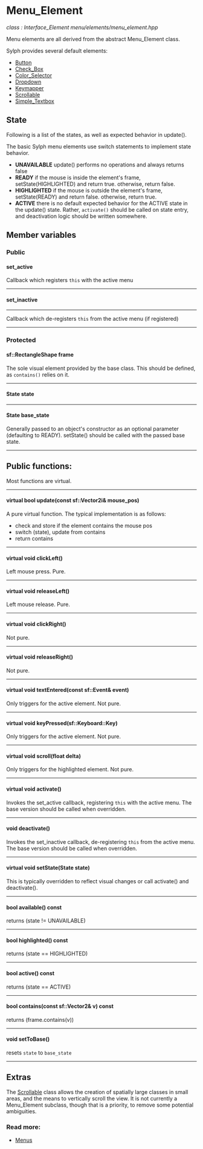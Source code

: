 # Menu_Element
*class : Interface_Element*
*menu/elements/menu_element.hpp*

Menu elements are all derived from the abstract Menu_Element class.

Sylph provides several default elements:
- [Button](button.md)
- [Check_Box](check_box.md)
- [Color_Selector](color_selector.md)
- [Dropdown](dropdown.md)
- [Keymapper](keymapper.md)
- [Scrollable](scrollable.md)
- [Simple_Textbox](simple_textbox.md)

## State
Following is a list of the states, as well as expected behavior in update().

The basic Sylph menu elements use switch statements to implement state behavior.

- **UNAVAILABLE** update() performs no operations and always returns false
- **READY** if the mouse is inside the element's frame, setState(HIGHLIGHTED) and return true. otherwise, return false.
- **HIGHLIGHTED** if the mouse is outside the element's frame, setState(READY) and return false. otherwise, return true.
- **ACTIVE** there is no default expected behavior for the ACTIVE state in the update() state. Rather, `activate()` should be called on state entry, and deactivation logic should be written somewhere.

## Member variables

### Public

#### set_active

Callback which registers `this` with the active menu

---

#### set_inactive

---
Callback which de-registers `this` from the active menu (if registered)

---
### Protected

#### sf::RectangleShape frame

The sole visual element provided by the base class. This should be defined, as `contains()` relies on it.

---
#### State state

---
#### State base_state
Generally passed to an object's constructor as an optional parameter (defaulting to READY). setState() should be called with the passed base state.

---

## Public functions:

Most functions are virtual.

---
#### virtual bool update(const sf::Vector2i& mouse_pos)
A pure virtual function. The typical implementation is as follows:
- check and store if the element contains the mouse pos
- switch (state), update from contains
- return contains

---
#### virtual void clickLeft()
Left mouse press. Pure.

---
#### virtual void releaseLeft()
Left mouse release. Pure.

---
#### virtual void clickRight()
Not pure.

---
#### virtual void releaseRight()
Not pure.

---
#### virtual void textEntered(const sf::Event& event)
Only triggers for the active element. Not pure.

---
#### virtual void keyPressed(sf::Keyboard::Key)
Only triggers for the active element. Not pure.

---
#### virtual void scroll(float delta)
Only triggers for the highlighted element. Not pure.

---
#### virtual void activate()
Invokes the set_active callback, registering `this` with the active menu. The base version should be called when overridden.

---
#### void deactivate()
Invokes the set_inactive callback, de-registering `this` from the active menu. The base version should be called when overridden.

---
#### virtual void setState(State state)
This is typically overridden to reflect visual changes or call activate() and deactivate().

---
#### bool available() const
returns (state != UNAVAILABLE)

---
#### bool highlighted() const
returns (state == HIGHLIGHTED)

---
#### bool active() const
returns (state == ACTIVE)

---
#### bool contains(const sf::Vector2<T>& v) const
returns (frame.contains(v))
 
---
#### void setToBase()
resets `state` to `base_state`
  
---

## Extras
The [Scrollable](scrollable.md) class allows the creation of spatially large classes in small areas, and the means to vertically scroll the view. It is not currently a Menu_Element subclass, though that is a priority, to remove some potential ambiguities. 

### Read more:
- [Menus](../menu.md)